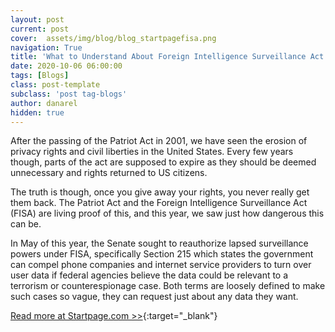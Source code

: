 ```yaml
---
layout: post
current: post
cover:  assets/img/blog/blog_startpagefisa.png
navigation: True
title: 'What to Understand About Foreign Intelligence Surveillance Act (FISA) and Your Loss of Privacy Rights'
date: 2020-10-06 06:00:00
tags: [Blogs]
class: post-template
subclass: 'post tag-blogs'
author: danarel
hidden: true
---
```


After the passing of the Patriot Act in 2001, we have seen the erosion of privacy rights and civil liberties in the United States. Every few years though, parts of the act are supposed to expire as they should be deemed unnecessary and rights returned to US citizens.

The truth is though, once you give away your rights, you never really get them back. The Patriot Act and the Foreign Intelligence Surveillance Act (FISA) are living proof of this, and this year, we saw just how dangerous this can be.

In May of this year, the Senate sought to reauthorize lapsed surveillance powers under FISA, specifically Section 215 which states the government can compel phone companies and internet service providers to turn over user data if federal agencies believe the data could be relevant to a terrorism or counterespionage case. Both terms are loosely defined to make such cases so vague, they can request just about any data they want.

[Read more at Startpage.com >>](https://www.startpage.com/privacy-please/privacy-advocate-articles/what-to-understand-about-foreign-intelligence-surveillance-act-fisa-and-your-loss-of-privacy-rights){:target="_blank"}